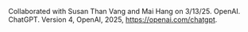 Collaborated with Susan Than Vang and Mai Hang on 3/13/25. OpenAI. ChatGPT. Version 4, OpenAI, 2025, https://openai.com/chatgpt. 
